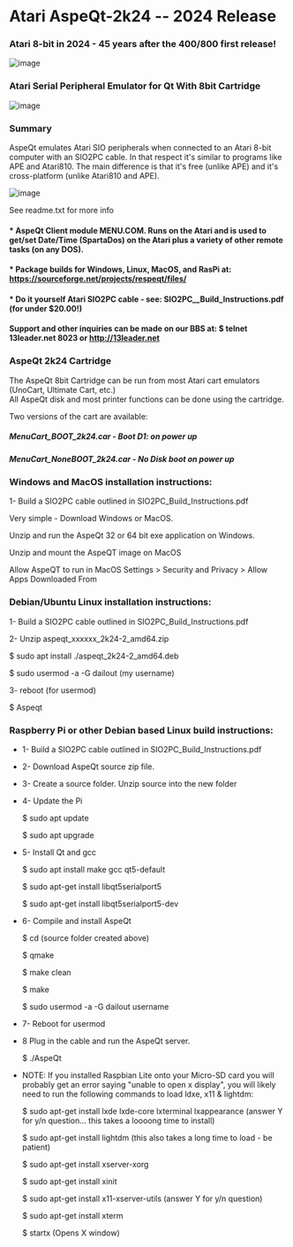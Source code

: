 #  Atari AspeQt-2k24 -- 2024 Release

###  Atari 8-bit in 2024 - 45 years after the 400/800 first release!

![image](https://github.com/pjones1063/AspeQt-2k24/assets/3331718/40ce3dff-649a-4c0f-b48b-58a508433905)



### Atari Serial Peripheral Emulator for Qt With 8bit Cartridge
![image](https://github.com/pjones1063/AspeQt-2k24/assets/3331718/6b1424c8-2fa6-49d4-9e18-7fa3bdc0a39a)


### Summary

AspeQt emulates Atari SIO peripherals when connected to an Atari 8-bit computer with an SIO2PC cable.
In that respect it's similar to programs like APE and Atari810. The main difference is that it's free
(unlike APE) and it's cross-platform (unlike Atari810 and APE).

![image](https://user-images.githubusercontent.com/3331718/148149370-520fe21f-ea5b-4697-9a6c-97bc180dfc35.png)


See readme.txt for more info


#### * AspeQt Client module MENU.COM. Runs on the Atari and is used to get/set Date/Time (SpartaDos) on the Atari plus a variety of other remote tasks (on any DOS). 

#### * Package builds for Windows, Linux, MacOS, and RasPi at:  https://sourceforge.net/projects/respeqt/files/

#### * Do it yourself Atari SIO2PC cable - see: SIO2PC__Build_Instructions.pdf (for under $20.00!)


#### Support and other inquiries can be made on our BBS at:   $ telnet 13leader.net 8023 or http://13leader.net


### AspeQt 2k24 Cartridge

The AspeQt 8bit Cartridge can be run from most Atari cart emulators (UnoCart, Ultimate Cart, etc.)  
All AspeQt disk and most printer functions can be done using the cartridge. 

Two versions of the cart are available:

#####  MenuCart_BOOT_2k24.car - Boot D1: on power up 

#####  MenuCart_NoneBOOT_2k24.car - No Disk boot on power up


### Windows and MacOS installation instructions:

1- Build a SIO2PC cable outlined in SIO2PC_Build_Instructions.pdf

Very simple - Download Windows or MacOS.

Unzip and run the AspeQt 32 or 64 bit exe application on Windows.

Unzip and mount the AspeQT image on MacOS

Allow AspeQT to run in MacOS Settings > Security and Privacy > Allow Apps Downloaded From


### Debian/Ubuntu Linux installation instructions:

1- Build a SIO2PC cable outlined in SIO2PC_Build_Instructions.pdf

2- Unzip aspeqt_xxxxxx_2k24-2_amd64.zip

$ sudo apt install  ./aspeqt_2k24-2_amd64.deb

$ sudo usermod -a -G dailout (my username)

3- reboot (for usermod)

$ Aspeqt


###  Raspberry Pi or other Debian based Linux build instructions: 


* 1- Build a SIO2PC cable outlined in SIO2PC_Build_Instructions.pdf

* 2- Download AspeQt source zip file.  

* 3- Create a source folder.  Unzip source into the new folder

* 4- Update the Pi
  
  $ sudo apt update
  
  $ sudo apt upgrade
 
 
* 5- Install Qt and gcc

  $ sudo apt install make gcc qt5-default
  
  $ sudo apt-get install libqt5serialport5 
  
  $ sudo apt-get install libqt5serialport5-dev
 
 
 * 6- Compile and install AspeQt
 
   $ cd (source folder created above)
   
   $ qmake
   
   $ make clean
   
   $ make 
   
   $ sudo usermod -a -G dailout username
   
   
  * 7- Reboot for usermod
  
  * 8 Plug in the cable and run the AspeQt server.
  
    $ ./AspeQt
    
    
    
    
 
* NOTE: If you installed Raspbian Lite onto your Micro-SD card you will probably get an error saying
"unable to open x display", you will likely need to run the following commands to load ldxe, x11 & lightdm:


  $ sudo apt-get install lxde lxde-core lxterminal lxappearance
	(answer Y for y/n question... this takes a loooong time to install)
     
  $ sudo apt-get install lightdm
 	(this also takes a long time to load - be patient)
 
  $ sudo apt-get install xserver-xorg 
  
  $ sudo apt-get install xinit
  
  $ sudo apt-get install x11-xserver-utils
 	(answer Y for y/n question)
 
  $ sudo apt-get install xterm
 
  $ startx
 	(Opens X window) 
 
   
